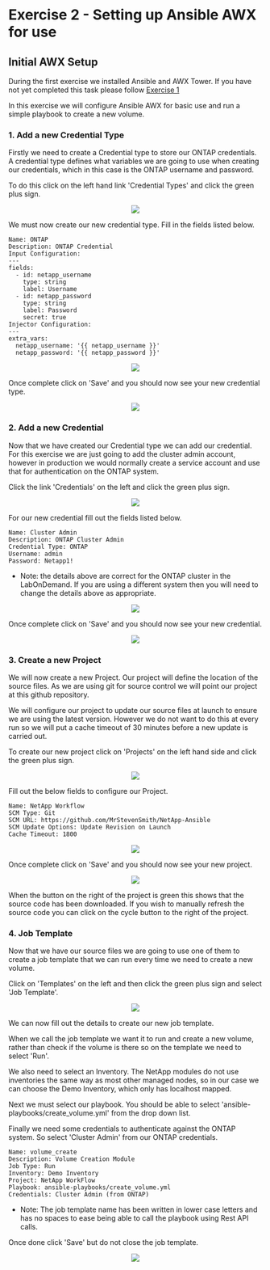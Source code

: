 # Exercise 2 - Setting up Ansible AWX for use

## Initial AWX Setup

During the first exercise we installed Ansible and AWX Tower.  If you have not yet completed this task please follow [Exercise 1](https://github.com/MrStevenSmith/NetApp-Ansible/tree/master/1.Installing_Ansible_and_AWX)

In this exercise we will configure Ansible AWX for basic use and run a simple playbook to create a new volume.

### 1. Add a new Credential Type

Firstly we need to create a Credential type to store our ONTAP credentials.  A credential type defines what variables we are going to use when creating our credentials, which in this case is the ONTAP username and password.

To do this click on the left hand link 'Credential Types' and click the green plus sign.

<div align="center">
<img src="https://github.com/MrStevenSmith/NetApp-Ansible/blob/master/2.Setting_up_Ansible_AWX/images/credential_type_01.png">
</div>

We must now create our new credential type.  Fill in the fields listed below.

```
Name: ONTAP
Description: ONTAP Credential
Input Configuration:
---
fields:
  - id: netapp_username
    type: string
    label: Username
  - id: netapp_password
    type: string
    label: Password
    secret: true
Injector Configuration:
---
extra_vars:
  netapp_username: '{{ netapp_username }}'
  netapp_password: '{{ netapp_password }}'
```

<div align="center">
<img src="https://github.com/MrStevenSmith/NetApp-Ansible/blob/master/2.Setting_up_Ansible_AWX/images/credential_type_02.png">
</div>

Once complete click on 'Save' and you should now see your new credential type.

<div align="center">
<img src="https://github.com/MrStevenSmith/NetApp-Ansible/blob/master/2.Setting_up_Ansible_AWX/images/credential_type_03.png">
</div>

### 2. Add a new Credential

Now that we have created our Credential type we can add our credential.  For this exercise we are just going to add the cluster admin account, however in production we would normally create a service account and use that for authentication on the ONTAP system.

Click the link 'Credentials' on the left and click the green plus sign.

<div align="center">
<img src="https://github.com/MrStevenSmith/NetApp-Ansible/blob/master/2.Setting_up_Ansible_AWX/images/credential_01.png">
</div>

For our new credential fill out the fields listed below.

```
Name: Cluster Admin
Description: ONTAP Cluster Admin
Credential Type: ONTAP
Username: admin
Password: Netapp1!
```

* Note: the details above are correct for the ONTAP cluster in the LabOnDemand.  If you are using a different system then you will need to change the details above as appropriate.

<div align="center">
<img src="https://github.com/MrStevenSmith/NetApp-Ansible/blob/master/2.Setting_up_Ansible_AWX/images/credential_02.png">
</div>

Once complete click on 'Save' and you should now see your new credential.

<div align="center">
<img src="https://github.com/MrStevenSmith/NetApp-Ansible/blob/master/2.Setting_up_Ansible_AWX/images/credential_03.png">
</div>

### 3. Create a new Project

We will now create a new Project.  Our project will define the location of the source files.  As we are using git for source control we will point our project at this github repository.

We will configure our project to update our source files at launch to ensure we are using the latest version.  However we do not want to do this at every run so we will put a cache timeout of 30 minutes before a new update is carried out.

To create our new project click on 'Projects' on the left hand side and click the green plus sign.

<div align="center">
<img src="https://github.com/MrStevenSmith/NetApp-Ansible/blob/master/2.Setting_up_Ansible_AWX/images/project_01.png">
</div>

Fill out the below fields to configure our Project.

```
Name: NetApp Workflow
SCM Type: Git
SCM URL: https://github.com/MrStevenSmith/NetApp-Ansible
SCM Update Options: Update Revision on Launch
Cache Timeout: 1800
```

<div align="center">
<img src="https://github.com/MrStevenSmith/NetApp-Ansible/blob/master/2.Setting_up_Ansible_AWX/images/project_02.png">
</div>

Once complete click on 'Save' and you should now see your new project.

<div align="center">
<img src="https://github.com/MrStevenSmith/NetApp-Ansible/blob/master/2.Setting_up_Ansible_AWX/images/project_03.png">
</div>

When the button on the right of the project is green this shows that the source code has been downloaded.  If you wish to manually refresh the source code you can click on the cycle button to the right of the project.

### 4. Job Template

Now that we have our source files we are going to use one of them to create a job template that we can run every time we need to create a new volume.

Click on 'Templates' on the left and then click the green plus sign and select 'Job Template'.

<div align="center">
<img src="https://github.com/MrStevenSmith/NetApp-Ansible/blob/master/2.Setting_up_Ansible_AWX/images/template_01.png">
</div>

We can now fill out the details to create our new job template.

When we call the job template we want it to run and create a new volume, rather than check if the volume is there so on the template we need to select 'Run'.

We also need to select an Inventory.  The NetApp modules do not use inventories the same way as most other managed nodes, so in our case we can choose the Demo Inventory, which only has localhost mapped.

Next we must select our playbook.  You should be able to select 'ansible-playbooks/create_volume.yml' from the drop down list.

Finally we need some credentials to authenticate against the ONTAP system.  So select 'Cluster Admin' from our ONTAP credentials.

```
Name: volume_create
Description: Volume Creation Module
Job Type: Run
Inventory: Demo Inventory
Project: NetApp WorkFlow
Playbook: ansible-playbooks/create_volume.yml
Credentials: Cluster Admin (from ONTAP)
```

* Note: The job template name has been written in lower case letters and has no spaces to ease being able to call the playbook using Rest API calls.

Once done click 'Save' but do not close the job template.

<div align="center">
<img src="https://github.com/MrStevenSmith/NetApp-Ansible/blob/master/2.Setting_up_Ansible_AWX/images/template_02.png">
</div>
